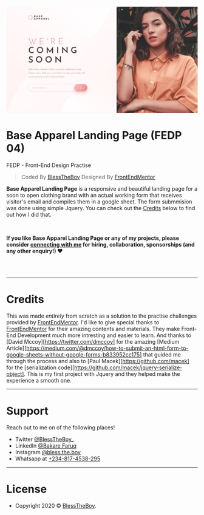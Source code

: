 [![](https://raw.githubusercontent.com/BlessTheBoy/BaseApparelPage.github.io/master/design/desktop-design.jpg)](https://blesstheboy.github.io/BaseApparelPage.github.io/)

# Base Apparel Landing Page (FEDP 04)

FEDP - Front-End Design Practise 

> Coded By [BlessTheBoy](https://github.com/BlessTheBoy)
> Designed By [FrontEndMentor][frontendmentor]

**Base Apparel Landing Page** is a responsive and beautiful landing page for a soon to open clothing brand with an actual working form that receives visitor's email and compiles them in a google sheet. The form submmision was done using simple Jquery. You can check out the [Credits](#credit) below to find out how I did that.

<br />

**If you like Base Apparel Landing Page or any of my projects, please consider [connecting with me][linkedin] for hiring, collaboration, sponsorships (and any other enquiry!) ❤**

<br />
<br />

---

# Credits


This was made *entirely* from scratch as a solution to the practise challenges provided by [FrontEndMentor][frontendmentor]. I'd like to give special thanks to [FrontEndMentor][frontendmentor] for their amazing contents and materials. They make Front-End Development much more intresting and easier to learn.
And thanks to [David Mccoy][https://twitter.com/dmccoy] for the amazing [Medium Article][https://medium.com/@dmccoy/how-to-submit-an-html-form-to-google-sheets-without-google-forms-b833952cc175] that guided me through the process and also to [Paul Macek][https://github.com/macek] for the [serialization code][https://github.com/macek/jquery-serialize-object]. This is my first project with Jquery and they helped make the experience a smooth one.



---

# Support

Reach out to me on of the following places!

- Twitter [@BlessTheBoy_][twitter]
- LinkedIn [@Bakare Faruq][linkedin]
- Instagram [@bless.the.boy][instagram]
- Whatsapp at [+234-817-4538-295][whatsapp]

---

# License


- Copyright 2020 © <a href="https://github.com/BlessTheBoy/" target="_blank">BlessTheBoy</a>.

[facebook]: https://www.facebook.com/akorede.bakare.184/
[twitter]: https://twitter.com/BlessTheBoy_
[instagram]: https://instagram.com/bless.the.boy
[linkedin]: https://www.linkedin.com/in/bakare-faruq-99b115149/
[whatsapp]: https://wa.me/+2348174538295
[frontendmentor]: https://www.frontendmentor.io/
